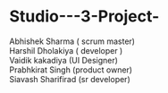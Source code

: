 # Studio---3-Project-<br>
Abhishek Sharma ( scrum master)<br>
Harshil Dholakiya ( developer )<br>
Vaidik kakadiya (UI Designer)<br>
Prabhkirat Singh (product owner)<br>
Siavash Sharifirad (sr developer)<br>
